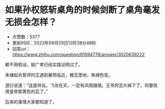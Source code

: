 # 如果孙权怒斩桌角的时候剑断了桌角毫发无损会怎样？
- 点赞数：5377
- 更新时间：2023年08月29日12时38分48秒
- 回答url：https://www.zhihu.com/question/61094776/answer/3020639222
<body>
 <p data-pid="8wnfrtpJ">都不用假设，姚广孝已经实践证明过了。</p>
 <p data-pid="DH5bYiGj">朱棣起兵誓师时正遇到暴雨临近，檐瓦堕地，朱棣色变。</p>
 <p data-pid="2dGlFEid">道衍说道：“这是祥兆。飞龙在天，一定有风雨跟随。王爷府瓦片掉下了，将要改用皇帝那黄色的瓦了。”</p>
 <p data-pid="WEWIhQ0H">后来的事情大家都知道了。</p>
</body>